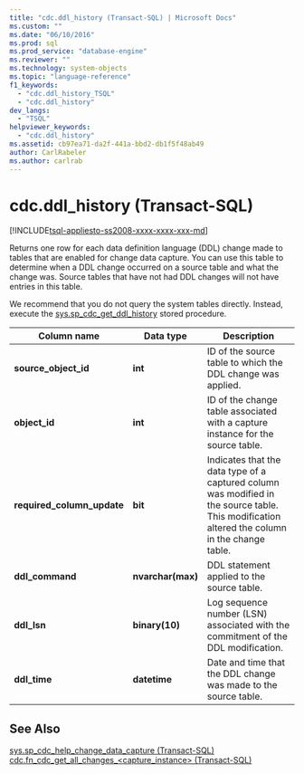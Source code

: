 ```yaml
---
title: "cdc.ddl_history (Transact-SQL) | Microsoft Docs"
ms.custom: ""
ms.date: "06/10/2016"
ms.prod: sql
ms.prod_service: "database-engine"
ms.reviewer: ""
ms.technology: system-objects
ms.topic: "language-reference"
f1_keywords: 
  - "cdc.ddl_history_TSQL"
  - "cdc.ddl_history"
dev_langs: 
  - "TSQL"
helpviewer_keywords: 
  - "cdc.ddl_history"
ms.assetid: cb97ea71-da2f-441a-bbd2-db1f5f48ab49
author: CarlRabeler
ms.author: carlrab
---
```

# cdc.ddl_history (Transact-SQL)
[!INCLUDE[tsql-appliesto-ss2008-xxxx-xxxx-xxx-md](../../includes/applies-to-version/sqlserver.md)]

  Returns one row for each data definition language (DDL) change made to tables that are enabled for change data capture. You can use this table to determine when a DDL change occurred on a source table and what the change was. Source tables that have not had DDL changes will not have entries in this table.  
  
 We recommend that you do not query the system tables directly. Instead, execute the [sys.sp_cdc_get_ddl_history](../../relational-databases/system-stored-procedures/sys-sp-cdc-get-ddl-history-transact-sql.md) stored procedure.  
   
|Column name|Data type|Description|  
|-----------------|---------------|-----------------|  
|**source_object_id**|**int**|ID of the source table to which the DDL change was applied.|  
|**object_id**|**int**|ID of the change table associated with a capture instance for the source table.|  
|**required_column_update**|**bit**|Indicates that the data type of a captured column was modified in the source table. This modification altered the column in the change table.|  
|**ddl_command**|**nvarchar(max)**|DDL statement applied to the source table.|  
|**ddl_lsn**|**binary(10)**|Log sequence number (LSN) associated with the commitment of the DDL modification.|  
|**ddl_time**|**datetime**|Date and time that the DDL change was made to the source table.|  
  
## See Also  
 [sys.sp_cdc_help_change_data_capture &#40;Transact-SQL&#41;](../../relational-databases/system-stored-procedures/sys-sp-cdc-help-change-data-capture-transact-sql.md)   
 [cdc.fn_cdc_get_all_changes_&#60;capture_instance&#62;  &#40;Transact-SQL&#41;](../../relational-databases/system-functions/cdc-fn-cdc-get-all-changes-capture-instance-transact-sql.md)  
  
  
